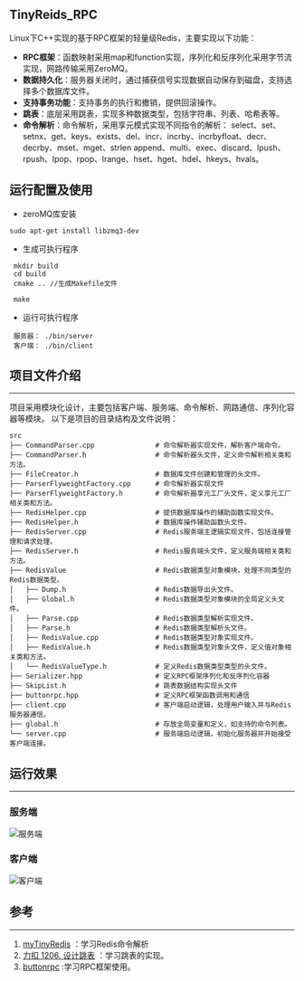 ## TinyReids_RPC

  Linux下C++实现的基于RPC框架的轻量级Redis，主要实现以下功能：
- **RPC框架**：函数映射采用map和function实现，序列化和反序列化采用字节流实现，网路传输采用ZeroMQ。
- **数据持久化**：服务器关闭时，通过捕获信号实现数据自动保存到磁盘，支持选择多个数据库文件。
- **支持事务功能**：支持事务的执行和撤销，提供回滚操作。
- **跳表**：底层采用跳表，实现多种数据类型，包括字符串、列表、哈希表等。
- **命令解析**：命令解析，采用享元模式实现不同指令的解析： select、set、setnx、get、keys、exists、del、incr、incrby、incrbyfloat、decr、decrby、mset、mget、strlen append、multi、exec、discard、lpush、rpush、lpop、rpop、lrange、hset、hget、hdel、hkeys、hvals。

## 运行配置及使用
* zeroMQ库安装
```
sudo apt-get install libzmq3-dev
```
* 生成可执行程序
```
 mkdir build
 cd build
 cmake .. //生成Makefile文件

 make
```

* 运行可执行程序
```
 服务器： ./bin/server
 客户端： ./bin/client
```

## 项目文件介绍

___

​	项目采用模块化设计，主要包括客户端、服务端、命令解析、网路通信、序列化容器等模块。
以下是项目的目录结构及文件说明：
```
src
├── CommandParser.cpp               # 命令解析器实现文件，解析客户端命令。
├── CommandParser.h                 # 命令解析器头文件，定义命令解析相关类和方法。
├── FileCreator.h                   # 数据库文件创建和管理的头文件。
├── ParserFlyweightFactory.cpp      # 命令解析器实现文件
├── ParserFlyweightFactory.h        # 命令解析器享元工厂头文件，定义享元工厂相关类和方法。
├── RedisHelper.cpp                 # 提供数据库操作的辅助函数实现文件。
├── RedisHelper.h                   # 数据库操作辅助函数头文件。
├── RedisServer.cpp                 # Redis服务端主逻辑实现文件，包括连接管理和请求处理。
├── RedisServer.h                   # Redis服务端头文件，定义服务端相关类和方法。
├── RedisValue                      # Redis数据类型对象模块，处理不同类型的Redis数据类型。
│   ├── Dump.h                      # Redis数据导出头文件。
│   ├── Global.h                    # Redis数据类型对象模块的全局定义头文件。
│   ├── Parse.cpp                   # Redis数据类型解析实现文件。
│   ├── Parse.h                     # Redis数据类型解析头文件。
│   ├── RedisValue.cpp              # Redis数据类型对象实现文件。
│   ├── RedisValue.h                # Redis数据类型对象头文件，定义值对象相关类和方法。
│   └── RedisValueType.h            # 定义Redis数据类型类型的头文件。
├── Serializer.hpp                  # 定义RPC框架序列化和反序列化容器
├── SkipList.h                      # 跳表数据结构实现头文件
├── buttonrpc.hpp                   # 定义RPC框架函数调用和通信
├── client.cpp                      # 客户端启动逻辑，处理用户输入并与Redis服务器通信。    
├── global.h                        # 存放全局变量和定义，如支持的命令列表。
└── server.cpp                      # 服务端启动逻辑，初始化服务器并开始接受客户端连接。
```

## 运行效果
___

### 服务端

![服务端](https://github.com/zk1556/TinyRedis_RPC/blob/main/img/%E6%9C%8D%E5%8A%A1%E7%AB%AF.png)

### 客户端
![客户端](https://github.com/zk1556/TinyRedis_RPC/blob/main/img/%E5%AE%A2%E6%88%B7%E7%AB%AF.png)


## 参考
___

1. [myTinyRedis](https://github.com/haolian123/myTinyRedis) ：学习Redis命令解析
2. [力扣 1206. 设计跳表](https://leetcode.cn/problems/design-skiplist/) ：学习跳表的实现。
3.  [buttonrpc](https://github.com/button-chen/buttonrpc) :学习RPC框架使用。

